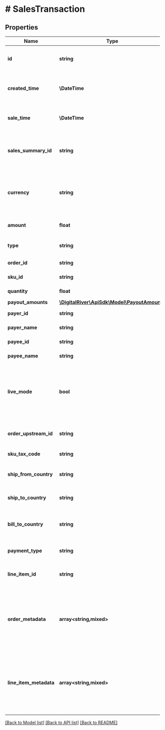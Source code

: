 # # SalesTransaction

## Properties

Name | Type | Description | Notes
------------ | ------------- | ------------- | -------------
**id** | **string** | Unique identifier for the sales transaction | [optional]
**created_time** | **\DateTime** | Time at which the sales transaction was created | [optional]
**sale_time** | **\DateTime** | Time at which the sales occurred. | [optional]
**sales_summary_id** | **string** | Unique identifier of a Digital River sales summary, if any. | [optional]
**currency** | **string** | Three-letter ISO currency code representing the sale currency. | [optional]
**amount** | **float** | The sales transaction amount. | [optional]
**type** | **string** | Sales transaction type. | [optional]
**order_id** | **string** | Order identifier. | [optional]
**sku_id** | **string** | SKU identifier. | [optional]
**quantity** | **float** | The quantity of the SKU. | [optional]
**payout_amounts** | [**\DigitalRiver\ApiSdk\Model\PayoutAmounts**](PayoutAmounts.md) |  | [optional]
**payer_id** | **string** | The ID of payer. | [optional]
**payer_name** | **string** | The name of the payer | [optional]
**payee_id** | **string** | The ID of the payee. | [optional]
**payee_name** | **string** | The name of the payee. | [optional]
**live_mode** | **bool** | Has the value true if the object exists in live mode or the value false if the object exists in test mode. | [optional]
**order_upstream_id** | **string** | Unique upstream ID for the order. | [optional]
**sku_tax_code** | **string** | The sku tax code. | [optional]
**ship_from_country** | **string** | Country being shipped from. | [optional]
**ship_to_country** | **string** | Country being shipped to. | [optional]
**bill_to_country** | **string** | Country listed on shopper&#39;s billing address. | [optional]
**payment_type** | **string** | Type of payment used. | [optional]
**line_item_id** | **string** | The unique identiier of the line item. | [optional]
**order_metadata** | **array<string,mixed>** | Key-value pairs used to store additional data. Value can be string, boolean or integer types. | [optional]
**line_item_metadata** | **array<string,mixed>** | Key-value pairs used to store additional data. Value can be string, boolean or integer types. | [optional]

[[Back to Model list]](../../README.md#models) [[Back to API list]](../../README.md#endpoints) [[Back to README]](../../README.md)
